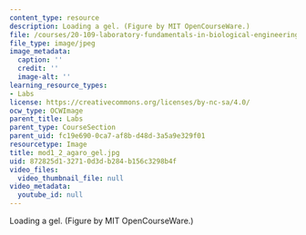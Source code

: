 ```yaml
---
content_type: resource
description: Loading a gel. (Figure by MIT OpenCourseWare.)
file: /courses/20-109-laboratory-fundamentals-in-biological-engineering-fall-2007/872825d132710d3db284b156c3298b4f_mod1_2_agaro_gel.jpg
file_type: image/jpeg
image_metadata:
  caption: ''
  credit: ''
  image-alt: ''
learning_resource_types:
- Labs
license: https://creativecommons.org/licenses/by-nc-sa/4.0/
ocw_type: OCWImage
parent_title: Labs
parent_type: CourseSection
parent_uid: fc19e690-0ca7-af8b-d48d-3a5a9e329f01
resourcetype: Image
title: mod1_2_agaro_gel.jpg
uid: 872825d1-3271-0d3d-b284-b156c3298b4f
video_files:
  video_thumbnail_file: null
video_metadata:
  youtube_id: null
---
```

Loading a gel. (Figure by MIT OpenCourseWare.)